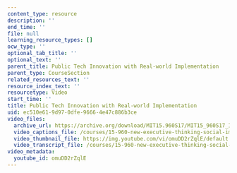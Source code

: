 ```yaml
---
content_type: resource
description: ''
end_time: ''
file: null
learning_resource_types: []
ocw_type: ''
optional_tab_title: ''
optional_text: ''
parent_title: Public Tech Innovation with Real-world Implementation
parent_type: CourseSection
related_resources_text: ''
resource_index_text: ''
resourcetype: Video
start_time: ''
title: Public Tech Innovation with Real-world Implementation
uid: ec510e61-9d97-0dfe-9666-4e47c886b3ce
video_files:
  archive_url: https://archive.org/download/MIT15.960S17/MIT15_960S17_Interview_2_Idoia_300k.mp4
  video_captions_file: /courses/15-960-new-executive-thinking-social-impact-technology-projects-fall-2017-spring-2018/3cc0916eb2ac5851813f8e7a58f4ae0d_omuDD2rZqlE.vtt
  video_thumbnail_file: https://img.youtube.com/vi/omuDD2rZqlE/default.jpg
  video_transcript_file: /courses/15-960-new-executive-thinking-social-impact-technology-projects-fall-2017-spring-2018/98d60420c6341617f03819c16dc35dec_omuDD2rZqlE.pdf
video_metadata:
  youtube_id: omuDD2rZqlE
---
```

